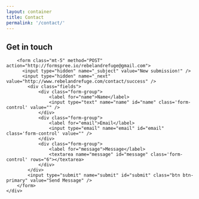 ```yaml
---
layout: container
title: Contact
permalink: '/contact/'
---
```

<div class='row'>
	<div class="col-8">
		<h2 class="mt-5">Get in touch</h2>

		<form class="mt-5" method="POST" action="http://formspree.io/rebelandrefuge@gmail.com">
		  <input type="hidden" name="_subject" value="New submission!" />
		  <input type="hidden" name="_next" value="http://www.rebelandrefuge.com/contact/success" />
			<div class="fields">
				<div class="form-group">
					<label for="name">Name</label>
					<input type="text" name="name" id="name" class='form-control' value="" />
				</div>
				<div class="form-group">
					<label for="email">Email</label>
					<input type="email" name="email" id="email" class='form-control' value="" />
				</div>
				<div class="form-group">
					<label for="message">Message</label>
					<textarea name="message" id="message" class='form-control' rows="6"></textarea>
				</div>
			</div>
			<input type="submit" name="submit" id="submit" class="btn btn-primary" value="Send Message" />
		</form>
	</div>
</div>
